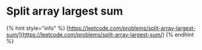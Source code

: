 # Split array largest sum

{% hint style="info" %}
[https://leetcode.com/problems/split-array-largest-sum/](https://leetcode.com/problems/split-array-largest-sum/)
{% endhint %}

